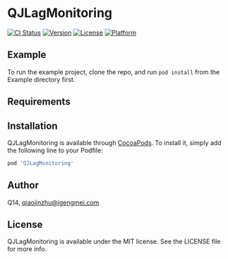 # QJLagMonitoring

[![CI Status](https://img.shields.io/travis/Q14/QJLagMonitoring.svg?style=flat)](https://travis-ci.org/Q14/QJLagMonitoring)
[![Version](https://img.shields.io/cocoapods/v/QJLagMonitoring.svg?style=flat)](https://cocoapods.org/pods/QJLagMonitoring)
[![License](https://img.shields.io/cocoapods/l/QJLagMonitoring.svg?style=flat)](https://cocoapods.org/pods/QJLagMonitoring)
[![Platform](https://img.shields.io/cocoapods/p/QJLagMonitoring.svg?style=flat)](https://cocoapods.org/pods/QJLagMonitoring)

## Example

To run the example project, clone the repo, and run `pod install` from the Example directory first.

## Requirements

## Installation

QJLagMonitoring is available through [CocoaPods](https://cocoapods.org). To install
it, simply add the following line to your Podfile:

```ruby
pod 'QJLagMonitoring'
```

## Author

Q14, qiaojinzhu@igengmei.com

## License

QJLagMonitoring is available under the MIT license. See the LICENSE file for more info.
